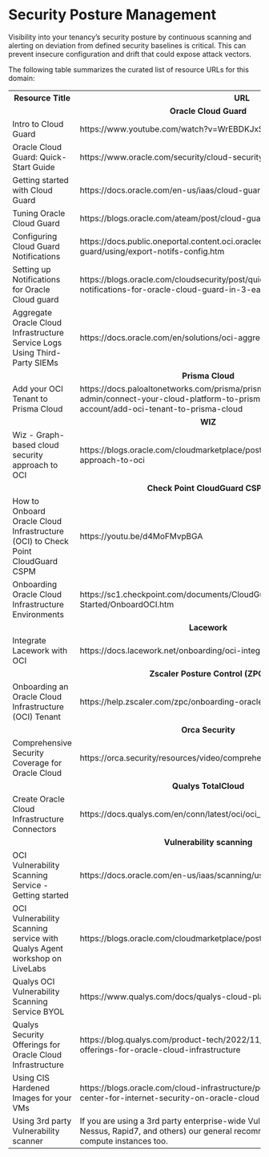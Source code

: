 # Security Posture Management

Visibility into your tenancy’s security  posture by continuous scanning and alerting on deviation from defined security baselines is critical. This can prevent insecure configuration and drift that could expose attack vectors. 

The following table summarizes the curated list of resource URLs for this domain:
<table>
  <tr>
    <th>Resource Title</th>
    <th>URL</th>
  </tr>
  <tr>
    <td colspan="2" align="center"><strong>Oracle Cloud Guard</strong></td>
  </tr>
  <tr>
    <td>Intro to Cloud Guard</td>
    <td>https://www.youtube.com/watch?v=WrEBDKJxSjo</td>
  </tr>
  <tr>
    <td>Oracle Cloud Guard: Quick-Start Guide</td>
    <td> https://www.oracle.com/security/cloud-security/cloud-guard/get-started/</td>
  </tr>
  <tr>
    <td>Getting started with Cloud Guard</td>
    <td>https://docs.oracle.com/en-us/iaas/cloud-guard/using/part-start.htm</td>
  </tr>
  <tr>
    <td>Tuning Oracle Cloud Guard</td>
    <td>https://blogs.oracle.com/ateam/post/cloud-guard-tuning-tips</td>
  </tr>
  <tr>
    <td>Configuring Cloud Guard Notifications</td>
    <td>https://docs.public.oneportal.content.oci.oraclecloud.com/en-us/iaas/cloud-guard/using/export-notifs-config.htm</td>
  </tr>
  <tr>
    <td>Setting up Notifications for Oracle Cloud guard</td>
    <td>https://blogs.oracle.com/cloudsecurity/post/quick-tip-4---setting-up-notifications-for-oracle-cloud-guard-in-3-easy-steps</td>
  </tr>
  <tr>
    <td>Aggregate Oracle Cloud Infrastructure Service Logs Using Third-Party SIEMs</td>
    <td>https://docs.oracle.com/en/solutions/oci-aggregate-logs-siem/index.html</td>
  </tr>
  <tr>
    <td colspan="2" align="center"><strong>Prisma Cloud</strong></td>
  </tr>
  <tr>
    <td>Add your OCI Tenant to Prisma Cloud</td>
    <td>https://docs.paloaltonetworks.com/prisma/prisma-cloud/prisma-cloud-admin/connect-your-cloud-platform-to-prisma-cloud/onboard-your-oci-account/add-oci-tenant-to-prisma-cloud</td>
  </tr>
  <tr>
    <td colspan="2" align="center"><strong>WIZ</strong></td>
  </tr>
  <tr>
    <td>Wiz - Graph-based cloud security approach to OCI</td>
    <td>https://blogs.oracle.com/cloudmarketplace/post/wiz-graph-based-cloud-security-approach-to-oci</td>
  </tr>
   <tr>
    <td colspan="2" align="center"><strong>Check Point CloudGuard CSPM</strong></td>
  </tr>
  <tr>
    <td>How to Onboard Oracle Cloud Infrastructure (OCI) to Check Point CloudGuard CSPM</td>
    <td>https://youtu.be/d4MoFMvpBGA</td>
  </tr>
  <tr>
    <td>Onboarding Oracle Cloud Infrastructure Environments</td>
    <td>https://sc1.checkpoint.com/documents/CloudGuard_Dome9/Documentation/Getting-Started/OnboardOCI.htm</td>
  </tr>
  <tr>
    <td colspan="2" align="center"><strong>Lacework</strong></td>
  </tr>
  <tr>
    <td>Integrate Lacework with OCI</td>
    <td>https://docs.lacework.net/onboarding/oci-integrate-lacework-overview</td>
  </tr>
  <tr>
    <td colspan="2" align="center"><strong>Zscaler Posture Control (ZPC)</strong></td>
  </tr>
  <tr>
    <td>Onboarding an Oracle Cloud Infrastructure (OCI) Tenant</td>
    <td>https://help.zscaler.com/zpc/onboarding-oracle-cloud-infrastructure-oci-tenant</td>
  </tr>
  <tr>
    <td colspan="2" align="center"><strong>Orca Security</strong></td>
  </tr>
  <tr>
    <td>Comprehensive Security Coverage for Oracle Cloud</td>
    <td>https://orca.security/resources/video/comprehensive-security-oracle-cloud/</td>
  </tr>
  <tr>
    <td colspan="2" align="center"><strong>Qualys TotalCloud</strong></td>
  </tr>
  <tr>
    <td>Create Oracle Cloud Infrastructure Connectors</td>
    <td>https://docs.qualys.com/en/conn/latest/oci/oci_connectors.htm</td>
  </tr>
  <tr>
    <td colspan="2" align="center"><strong>Vulnerability scanning</strong></td>
  </tr>
  <tr>
    <td>OCI Vulnerability Scanning Service - Getting started</td>
    <td>https://docs.oracle.com/en-us/iaas/scanning/using/overview.htm</td>
  </tr>
  <tr>
    <td>OCI Vulnerability Scanning service with Qualys Agent workshop on LiveLabs</td>
    <td>https://blogs.oracle.com/cloudmarketplace/post/oci-vss-qualys-agent-livelabs</td>
  </tr>
  <tr>
    <td>Qualys OCI Vulnerability Scanning Service BYOL</td>
    <td>https://www.qualys.com/docs/qualys-cloud-platform-oci-onboarding-guide.pdf</td>
  </tr>
  <tr>
    <td>Qualys Security Offerings for Oracle Cloud Infrastructure</td>
    <td> https://blog.qualys.com/product-tech/2022/11/30/qualys-broadens-security-offerings-for-oracle-cloud-infrastructure</td>
  </tr>
  <tr>
   <td>Using CIS Hardened Images for your VMs</td>
   <td>https://blogs.oracle.com/cloud-infrastructure/post/hardened-images-from-the-center-for-internet-security-on-oracle-cloud-marketplace</td>
  </tr>
  <tr>
   <td>Using 3rd party Vulnerability scanner</td>
   <td>If you are using a 3rd party enterprise-wide Vulnerability scanning tool (ex: Tenable Nessus, Rapid7, and others) our general recommendation is to use it for your OCI compute instances too.</td>
  </tr>
</table>

